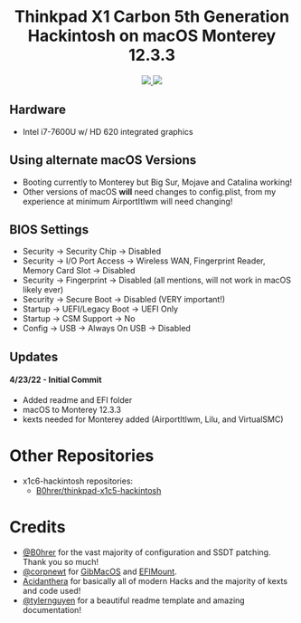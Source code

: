 <h1 align="center"> Thinkpad X1 Carbon 5th Generation Hackintosh on macOS Monterey 12.3.3 </h1>

<p align="center">
<a href="https://www.apple.com/macos/big-sur/">
  <img src="https://img.shields.io/badge/macOS-Monterey_v12.3.3-red.svg"/> </a>
<a href="https://github.com/acidanthera/OpenCorePkg">
  <img src="https://img.shields.io/badge/OpenCore-0.8.0-12AED6"/> </a>
</p>

## Hardware
- Intel i7-7600U w/ HD 620 integrated graphics

## Using alternate macOS Versions
- Booting currently to Monterey but Big Sur, Mojave and Catalina working!
- Other versions of macOS **will** need changes to config.plist, from my experience at minimum AirportItlwm will need changing!

## BIOS Settings
- Security -> Security Chip -> Disabled
- Security ->  I/O Port Access -> Wireless WAN, Fingerprint Reader, Memory Card Slot -> Disabled
- Security -> Fingerprint -> Disabled (all mentions, will not work in macOS likely ever)
- Security -> Secure Boot -> Disabled (VERY important!)
- Startup -> UEFI/Legacy Boot -> UEFI Only
- Startup -> CSM Support -> No
- Config -> USB -> Always On USB -> Disabled


## Updates

#### 4/23/22 - Initial Commit
- Added readme and EFI folder
- macOS to Monterey 12.3.3
- kexts needed for Monterey added (AirportItlwm, Lilu, and VirtualSMC)

# Other Repositories

- x1c6-hackintosh repositories:
  - [B0hrer/thinkpad-x1c5-hackintosh](https://github.com/B0hrer/thinkpad-x1c5-hackintosh)
 
# Credits

- [@B0hrer](https://github.com/B0hrer/thinkpad-x1c5-hackintosh) for the vast majority of configuration and SSDT patching. Thank you so much!
- [@corpnewt](https://github.com/corpnewt) for [GibMacOS](https://github.com/corpnewt/gibMacOS) and [EFIMount](https://github.com/corpnewt/MountEFI).
- [Acidanthera](https://github.com/acidanthera) for basically all of modern Hacks and the majority of kexts and code used!
- [@tylernguyen](https://github.com/tylernguyen) for a beautiful readme template and amazing documentation!

